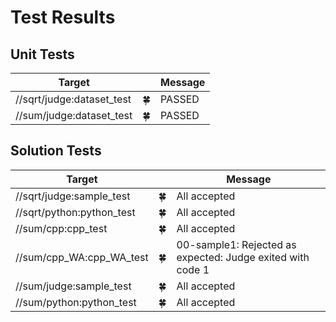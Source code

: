 # Test Results

## Unit Tests

| Target | | Message |
| --- | --- | --- |
| //sqrt/judge:dataset_test | 🍀 | PASSED |
| //sum/judge:dataset_test | 🍀 | PASSED |


## Solution Tests

| Target | | Message |
| --- | --- | --- |
| //sqrt/judge:sample_test | 🍀 | All accepted |
| //sqrt/python:python_test | 🍀 | All accepted |
| //sum/cpp:cpp_test | 🍀 | All accepted |
| //sum/cpp_WA:cpp_WA_test | 🍀 | 00-sample1: Rejected as expected: Judge exited with code 1 |
| //sum/judge:sample_test | 🍀 | All accepted |
| //sum/python:python_test | 🍀 | All accepted |
